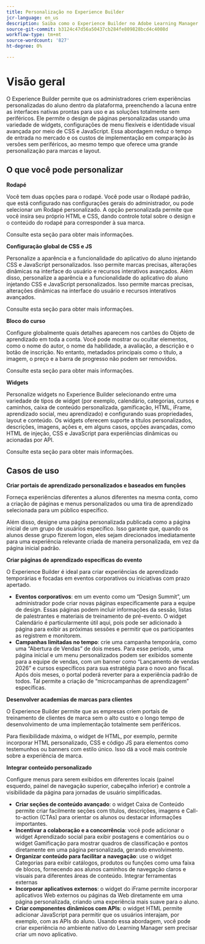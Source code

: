 ```yaml
---
title: Personalização no Experience Builder
jcr-language: en_us
description: Saiba como o Experience Builder no Adobe Learning Manager permite uma personalização profunda das experiências do aluno. Configure rodapés, aplique CSS e JavaScript globais, ajuste quadros do curso e widgets personalizados para criar portais de aprendizado dinâmicos e de marca e, ao mesmo tempo, reduzir custos de implementação.
source-git-commit: b3124c47d56a50437cb284fe809828bcd4c4008d
workflow-type: tm+mt
source-wordcount: '827'
ht-degree: 0%

---
```



# Visão geral

O Experience Builder permite que os administradores criem experiências personalizadas do aluno dentro da plataforma, preenchendo a lacuna entre as interfaces nativas prontas para uso e as soluções totalmente sem periféricos. Ele permite o design de páginas personalizadas usando uma variedade de widgets, configurações de menu flexíveis e identidade visual avançada por meio de CSS e JavaScript. Essa abordagem reduz o tempo de entrada no mercado e os custos de implementação em comparação às versões sem periféricos, ao mesmo tempo que oferece uma grande personalização para marcas e layout.

## O que você pode personalizar

**Rodapé**

Você tem duas opções para o rodapé. Você pode usar o Rodapé padrão, que está configurado nas configurações gerais do administrador, ou pode selecionar um Rodapé personalizado. A opção personalizada permite que você insira seu próprio HTML e CSS, dando controle total sobre o design e o conteúdo do rodapé para corresponder à sua marca.

Consulte esta seção para obter mais informações.

**Configuração global de CSS e JS**

Personalize a aparência e a funcionalidade do aplicativo do aluno injetando CSS e JavaScript personalizados. Isso permite marcas precisas, alterações dinâmicas na interface do usuário e recursos interativos avançados. Além disso, personalize a aparência e a funcionalidade do aplicativo do aluno injetando CSS e JavaScript personalizados. Isso permite marcas precisas, alterações dinâmicas na interface do usuário e recursos interativos avançados.

Consulte esta seção para obter mais informações.

**Bloco do curso**

Configure globalmente quais detalhes aparecem nos cartões do Objeto de aprendizado em toda a conta. Você pode mostrar ou ocultar elementos, como o nome do autor, o nome da habilidade, a avaliação, a descrição e o botão de inscrição. No entanto, metadados principais como o título, a imagem, o preço e a barra de progresso não podem ser removidos.

Consulte esta seção para obter mais informações.

**Widgets**

Personalize widgets no Experience Builder selecionando entre uma variedade de tipos de widget (por exemplo, calendário, categorias, cursos e caminhos, caixa de conteúdo personalizada, gamificação, HTML, iFrame, aprendizado social, meu aprendizado) e configurando suas propriedades, layout e conteúdo. Os widgets oferecem suporte a títulos personalizados, descrições, imagens, ações e, em alguns casos, opções avançadas, como HTML de injeção, CSS e JavaScript para experiências dinâmicas ou acionadas por API.

Consulte esta seção para obter mais informações.

## Casos de uso

**Criar portais de aprendizado personalizados e baseados em funções**

Forneça experiências diferentes a alunos diferentes na mesma conta, como a criação de páginas e menus personalizados ou uma tira de aprendizado selecionada para um público específico.

Além disso, designe uma página personalizada publicada como a página inicial de um grupo de usuários específico. Isso garante que, quando os alunos desse grupo fizerem logon, eles sejam direcionados imediatamente para uma experiência relevante criada de maneira personalizada, em vez da página inicial padrão.

**Criar páginas de aprendizado específicas do evento**

O Experience Builder é ideal para criar experiências de aprendizado temporárias e focadas em eventos corporativos ou iniciativas com prazo apertado.

* **Eventos corporativos**: em um evento como um “Design Summit”, um administrador pode criar novas páginas especificamente para a equipe de design. Essas páginas podem incluir informações da sessão, listas de palestrantes e materiais de treinamento de pré-evento. O widget Calendário é particularmente útil aqui, pois pode ser adicionado à página para exibir as próximas sessões e permitir que os participantes as registrem e monitorem.
* **Campanhas limitadas no tempo**: crie uma campanha temporária, como uma “Abertura de Vendas” de dois meses. Para esse período, uma página inicial e um menu personalizados podem ser exibidos somente para a equipe de vendas, com um banner como “Lançamento de vendas 2026” e cursos específicos para sua estratégia para o novo ano fiscal. Após dois meses, o portal poderá reverter para a experiência padrão de todos. Tal permite a criação de “microcampanhas de aprendizagem” específicas.

**Desenvolver academias de marcas para clientes**

O Experience Builder permite que as empresas criem portais de treinamento de clientes de marca sem o alto custo e o longo tempo de desenvolvimento de uma implementação totalmente sem periféricos.

Para flexibilidade máxima, o widget de HTML, por exemplo, permite incorporar HTML personalizado, CSS e código JS para elementos como testemunhos ou banners com estilo único. Isso dá a você mais controle sobre a experiência de marca.

**Integrar conteúdo personalizado**

Configure menus para serem exibidos em diferentes locais (painel esquerdo, painel de navegação superior, cabeçalho inferior) e controle a visibilidade da página para jornadas de usuário simplificadas.

* **Criar seções de conteúdo avançado**: o widget Caixa de Conteúdo permite criar facilmente seções com títulos, descrições, imagens e Call-to-action (CTAs) para orientar os alunos ou destacar informações importantes.
* **Incentivar a colaboração e a concorrência**: você pode adicionar o widget Aprendizado social para exibir postagens e comentários ou o widget Gamificação para mostrar quadros de classificação e pontos diretamente em uma página personalizada, gerando envolvimento.
* **Organizar conteúdo para facilitar a navegação**: use o widget Categorias para exibir catálogos, produtos ou funções como uma faixa de blocos, fornecendo aos alunos caminhos de navegação claros e visuais para diferentes áreas de conteúdo.
Integrar ferramentas externas
* **Incorporar aplicativos externos**: o widget do iFrame permite incorporar aplicativos Web externos ou páginas da Web diretamente em uma página personalizada, criando uma experiência mais suave para o aluno.
* **Criar componentes dinâmicos com APIs**: o widget HTML permite adicionar JavaScript para permitir que os usuários interajam, por exemplo, com as APIs do aluno. Usando essa abordagem, você pode criar experiência no ambiente nativo do Learning Manager sem precisar criar um novo aplicativo.


